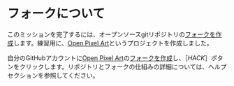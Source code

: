 # フォークについて

このミッションを完了するには、オープンソースgitリポジトリの[フォークを作成](https://help.github.com/en/articles/fork-a-repo)します。練習用に、[Open Pixel Art](https://github.com/twilio-labs/open-pixel-art)というプロジェクトを作成しました。

自分のGitHubアカウントに[Open Pixel Art](https://github.com/twilio-labs/open-pixel-art)の[フォークを作成](https://help.github.com/en/articles/fork-a-repo)し、［*HACK*］ボタンをクリックします。リポジトリとフォークの仕組みの詳細については、ヘルプセクションを参照してください。